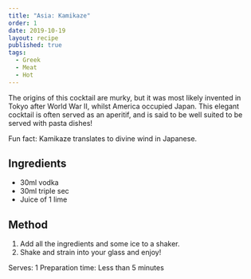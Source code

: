 ```yaml
---
title: "Asia: Kamikaze"
order: 1
date: 2019-10-19
layout: recipe
published: true
tags:
  - Greek
  - Meat
  - Hot
---
```

The origins of this cocktail are murky, but it was most likely invented in Tokyo after World War II, whilst America occupied Japan. This elegant cocktail is often served as an aperitif, and is said to be well suited to be served with pasta dishes!

Fun fact: Kamikaze translates to divine wind in Japanese.

## Ingredients

* 30ml vodka
* 30ml triple sec
* Juice of 1 lime

## Method

1. Add all the ingredients and some ice to a shaker. 
2. Shake and strain into your glass and enjoy!

Serves: 1
Preparation time: Less than 5 minutes